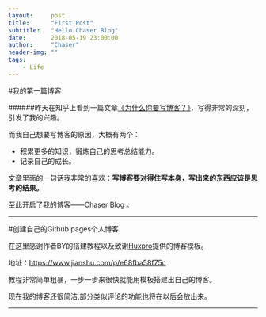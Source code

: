 ```yaml
---
layout:     post
title:      "First Post"
subtitle:   "Hello Chaser Blog"
date:       2018-05-19 23:00:00
author:     "Chaser"
header-img: ""
tags:
    - Life
---
```

#我的第一篇博客


######昨天在知乎上看到一篇文章[《为什么你要写博客？》](https://zhuanlan.zhihu.com/p/19743861)，写得非常的深刻，引发了我的兴趣。

而我自己想要写博客的原因，大概有两个：

* 积累更多的知识，锻炼自己的思考总结能力。
* 记录自己的成长。

文章里面的一句话我非常的喜欢：**写博客要对得住写本身，写出来的东西应该是思考的结果。**

至此开启了我的博客——Chaser Blog 。
***
#创建自己的Github pages个人博客

在这里感谢作者BY的搭建教程以及致谢[Huxpro](https://link.jianshu.com/?t=https%3A%2F%2Fgithub.com%2Fhuxpro)提供的博客模板。

地址：<https://www.jianshu.com/p/e68fba58f75c>

教程非常简单粗暴，一步一步来很快就能用模板搭建出自己的博客。

现在我的博客还很简洁,部分类似评论的功能也将在以后会放出来。
***



